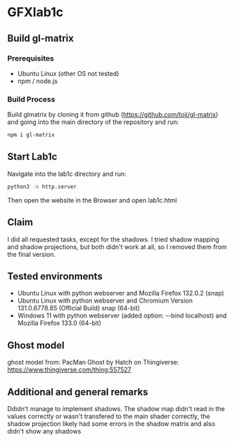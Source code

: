 # GFXlab1c
## Build gl-matrix
### Prerequisites
- Ubuntu Linux (other OS not tested)
- npm / node.js
### Build Process
Build glmatrix by cloning it from github (https://github.com/toji/gl-matrix) and going into the main directory of the repository and run: 
```bash
npm i gl-matrix
```
## Start Lab1c
Navigate into the lab1c directory and run:
```bash
python3 -m http.server
```
Then open the website in the Browser and open lab1c.html

## Claim
I did all requested tasks, except for the shadows. I tried shadow mapping and shadow projections, but both didn't work at all, so I removed them from the final version.

## Tested environments
- Ubuntu Linux with python webserver and Mozilla Firefox 132.0.2 (snap)
- Ubuntu Linux with python webserver and Chromium Version 131.0.6778.85 (Official Build) snap (64-bit)
- Windows 11 with python webserver (added option: --bind localhost) and Mozilla Firefox 133.0 (64-bit)

## Ghost model
ghost model from: PacMan Ghost by Hatch on Thingiverse: https://www.thingiverse.com/thing:557527

## Additional and general remarks
Ddidn't manage to implement shadows. The shadow map didn't read in the values correctly or wasn't transfered to the main shader correctly, the shadow projection likely had some errors in the shadow matrix and also didn't show any shadows